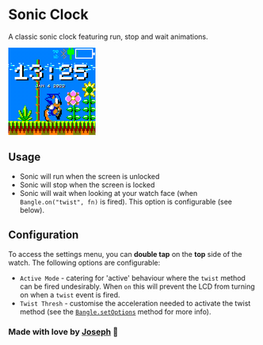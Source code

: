 # Sonic Clock

A classic sonic clock featuring run, stop and wait animations.

![Sonic Clock screenshot](screenshot.png)

## Usage

- Sonic will run when the screen is unlocked
- Sonic will stop when the screen is locked
- Sonic will wait when looking at your watch face (when `Bangle.on("twist", fn)` is fired). This option is configurable (see below).

## Configuration

To access the settings menu, you can **double tap** on the **top** side of the watch. The following options are configurable:

- `Active Mode` - catering for 'active' behaviour where the `twist` method can be fired undesirably. When `on` this will prevent the LCD from turning on when a `twist` event is fired.
- `Twist Thresh` - customise the acceleration needed to activate the twist method (see the [`Bangle.setOptions`](https://www.espruino.com/Reference#:~:text=twisted%3F%20default%20%3D%20true-,twistThreshold,-How%20much%20acceleration) method for more info).

### Made with love by [Joseph](https://github.com/Johoseph) 🤗
